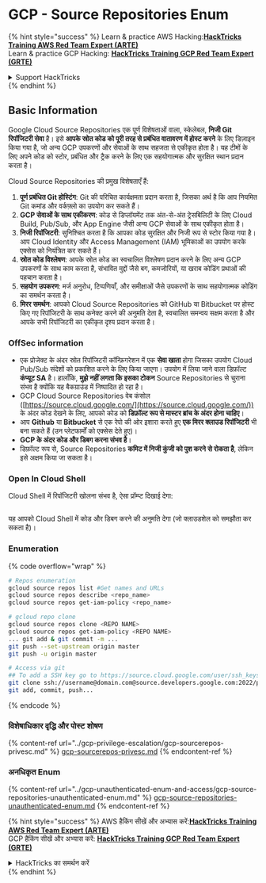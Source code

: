 # GCP - Source Repositories Enum

{% hint style="success" %}
Learn & practice AWS Hacking:<img src="../../../.gitbook/assets/image (1) (1) (1) (1).png" alt="" data-size="line">[**HackTricks Training AWS Red Team Expert (ARTE)**](https://training.hacktricks.xyz/courses/arte)<img src="../../../.gitbook/assets/image (1) (1) (1) (1).png" alt="" data-size="line">\
Learn & practice GCP Hacking: <img src="../../../.gitbook/assets/image (2) (1).png" alt="" data-size="line">[**HackTricks Training GCP Red Team Expert (GRTE)**<img src="../../../.gitbook/assets/image (2) (1).png" alt="" data-size="line">](https://training.hacktricks.xyz/courses/grte)

<details>

<summary>Support HackTricks</summary>

* Check the [**subscription plans**](https://github.com/sponsors/carlospolop)!
* **Join the** 💬 [**Discord group**](https://discord.gg/hRep4RUj7f) or the [**telegram group**](https://t.me/peass) or **follow** us on **Twitter** 🐦 [**@hacktricks\_live**](https://twitter.com/hacktricks_live)**.**
* **Share hacking tricks by submitting PRs to the** [**HackTricks**](https://github.com/carlospolop/hacktricks) and [**HackTricks Cloud**](https://github.com/carlospolop/hacktricks-cloud) github repos.

</details>
{% endhint %}

## Basic Information <a href="#reviewing-cloud-git-repositories" id="reviewing-cloud-git-repositories"></a>

Google Cloud Source Repositories एक पूर्ण विशेषताओं वाला, स्केलेबल, **निजी Git रिपॉजिटरी सेवा** है। इसे **आपके स्रोत कोड को पूरी तरह से प्रबंधित वातावरण में होस्ट करने** के लिए डिज़ाइन किया गया है, जो अन्य GCP उपकरणों और सेवाओं के साथ सहजता से एकीकृत होता है। यह टीमों के लिए अपने कोड को स्टोर, प्रबंधित और ट्रैक करने के लिए एक सहयोगात्मक और सुरक्षित स्थान प्रदान करता है।

Cloud Source Repositories की प्रमुख विशेषताएँ हैं:

1. **पूर्ण प्रबंधित Git होस्टिंग**: Git की परिचित कार्यक्षमता प्रदान करता है, जिसका अर्थ है कि आप नियमित Git कमांड और वर्कफ़्लो का उपयोग कर सकते हैं।
2. **GCP सेवाओं के साथ एकीकरण**: कोड से डिप्लॉयमेंट तक अंत-से-अंत ट्रेसबिलिटी के लिए Cloud Build, Pub/Sub, और App Engine जैसी अन्य GCP सेवाओं के साथ एकीकृत होता है।
3. **निजी रिपॉजिटरी**: सुनिश्चित करता है कि आपका कोड सुरक्षित और निजी रूप से स्टोर किया गया है। आप Cloud Identity और Access Management (IAM) भूमिकाओं का उपयोग करके एक्सेस को नियंत्रित कर सकते हैं।
4. **स्रोत कोड विश्लेषण**: आपके स्रोत कोड का स्वचालित विश्लेषण प्रदान करने के लिए अन्य GCP उपकरणों के साथ काम करता है, संभावित मुद्दों जैसे बग, कमजोरियों, या खराब कोडिंग प्रथाओं की पहचान करता है।
5. **सहयोग उपकरण**: मर्ज अनुरोध, टिप्पणियाँ, और समीक्षाओं जैसे उपकरणों के साथ सहयोगात्मक कोडिंग का समर्थन करता है।
6. **मिरर समर्थन**: आपको Cloud Source Repositories को GitHub या Bitbucket पर होस्ट किए गए रिपॉजिटरी के साथ कनेक्ट करने की अनुमति देता है, स्वचालित समन्वय सक्षम करता है और आपके सभी रिपॉजिटरी का एकीकृत दृश्य प्रदान करता है।

### OffSec information <a href="#reviewing-cloud-git-repositories" id="reviewing-cloud-git-repositories"></a>

* एक प्रोजेक्ट के अंदर स्रोत रिपॉजिटरी कॉन्फ़िगरेशन में एक **सेवा खाता** होगा जिसका उपयोग Cloud Pub/Sub संदेशों को प्रकाशित करने के लिए किया जाएगा। उपयोग में लिया जाने वाला डिफ़ॉल्ट **कंप्यूट SA** है। हालाँकि, **मुझे नहीं लगता कि इसका टोकन** Source Repositories से चुराना संभव है क्योंकि यह बैकग्राउंड में निष्पादित हो रहा है।
* GCP Cloud Source Repositories वेब कंसोल ([https://source.cloud.google.com/](https://source.cloud.google.com/)) के अंदर कोड देखने के लिए, आपको कोड को **डिफ़ॉल्ट रूप से मास्टर ब्रांच के अंदर होना चाहिए**।
* आप **Github** या **Bitbucket** से एक रेपो की ओर इशारा करते हुए **एक मिरर क्लाउड रिपॉजिटरी** भी बना सकते हैं (उन प्लेटफार्मों को एक्सेस देते हुए)।
* **GCP के अंदर कोड और डिबग करना संभव है**।
* डिफ़ॉल्ट रूप से, Source Repositories **कमिट में निजी कुंजी को पुश करने से रोकता है**, लेकिन इसे अक्षम किया जा सकता है।

### Open In Cloud Shell

Cloud Shell में रिपॉजिटरी खोलना संभव है, ऐसा प्रॉम्प्ट दिखाई देगा:

<figure><img src="../../../.gitbook/assets/image (325).png" alt=""><figcaption></figcaption></figure>

यह आपको Cloud Shell में कोड और डिबग करने की अनुमति देगा (जो क्लाउडशेल को समझौता कर सकता है)।

### Enumeration

{% code overflow="wrap" %}
```bash
# Repos enumeration
gcloud source repos list #Get names and URLs
gcloud source repos describe <repo_name>
gcloud source repos get-iam-policy <repo_name>

# gcloud repo clone
gcloud source repos clone <REPO NAME>
gcloud source repos get-iam-policy <REPO NAME>
... git add & git commit -m ...
git push --set-upstream origin master
git push -u origin master

# Access via git
## To add a SSH key go to https://source.cloud.google.com/user/ssh_keys (no gcloud command)
git clone ssh://username@domain.com@source.developers.google.com:2022/p/<proj-name>/r/<repo-name>
git add, commit, push...
```
{% endcode %}

### विशेषाधिकार वृद्धि और पोस्ट शोषण

{% content-ref url="../gcp-privilege-escalation/gcp-sourcerepos-privesc.md" %}
[gcp-sourcerepos-privesc.md](../gcp-privilege-escalation/gcp-sourcerepos-privesc.md)
{% endcontent-ref %}

### अनधिकृत Enum

{% content-ref url="../gcp-unauthenticated-enum-and-access/gcp-source-repositories-unauthenticated-enum.md" %}
[gcp-source-repositories-unauthenticated-enum.md](../gcp-unauthenticated-enum-and-access/gcp-source-repositories-unauthenticated-enum.md)
{% endcontent-ref %}

{% hint style="success" %}
AWS हैकिंग सीखें और अभ्यास करें:<img src="../../../.gitbook/assets/image (1) (1) (1) (1).png" alt="" data-size="line">[**HackTricks Training AWS Red Team Expert (ARTE)**](https://training.hacktricks.xyz/courses/arte)<img src="../../../.gitbook/assets/image (1) (1) (1) (1).png" alt="" data-size="line">\
GCP हैकिंग सीखें और अभ्यास करें: <img src="../../../.gitbook/assets/image (2) (1).png" alt="" data-size="line">[**HackTricks Training GCP Red Team Expert (GRTE)**<img src="../../../.gitbook/assets/image (2) (1).png" alt="" data-size="line">](https://training.hacktricks.xyz/courses/grte)

<details>

<summary>HackTricks का समर्थन करें</summary>

* [**सदस्यता योजनाओं**](https://github.com/sponsors/carlospolop) की जांच करें!
* **हमारे** 💬 [**Discord समूह**](https://discord.gg/hRep4RUj7f) या [**टेलीग्राम समूह**](https://t.me/peass) में शामिल हों या **Twitter** 🐦 पर हमें **फॉलो करें** [**@hacktricks\_live**](https://twitter.com/hacktricks_live)**.**
* **हैकिंग ट्रिक्स साझा करें और** [**HackTricks**](https://github.com/carlospolop/hacktricks) और [**HackTricks Cloud**](https://github.com/carlospolop/hacktricks-cloud) गिटहब रिपोजिटरी में PR सबमिट करें।

</details>
{% endhint %}
